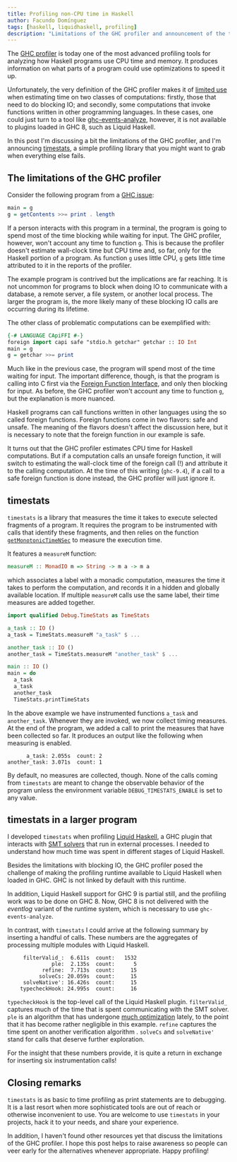 ```yaml
---
title: Profiling non-CPU time in Haskell
author: Facundo Domínguez
tags: [haskell, liquidhaskell, profiling]
description: "Limitations of the GHC profiler and announcement of the timestats library"
---
```


The [GHC profiler][ghc-profiler] is today one of the most advanced
profiling tools for analyzing how Haskell programs use CPU time and
memory. It produces information on what parts of a
program could use optimizations to speed it up.

Unfortunately, the very definition of the GHC profiler makes it of
[limited use][document-limitations] when estimating time on two
classes of computations: firstly, those that need to do blocking IO;
and secondly, some computations that invoke functions written in other
programming languages.
In these cases, one could just turn to a tool like
[ghc-events-analyze][ghc-events-analyze], however, it is not available
to plugins loaded in GHC 8, such as Liquid Haskell.

In this post I'm discussing a bit the limitations of the GHC
profiler, and I'm announcing [timestats][timestats], a simple
profiling library that you might want to grab when everything else
fails.

## The limitations of the GHC profiler

Consider the following program from a [GHC issue][document-limitations]:

```Haskell
main = g
g = getContents >>= print . length
```

If a person interacts with this program in a terminal, the program
is going to spend most of the time blocking while waiting for input.
The GHC profiler, however, won't account any time to function `g`.
This is because the profiler doesn't estimate wall-clock time but
CPU time and, so far, only for the Haskell portion of a program. As
function `g` uses little CPU, `g` gets little time attributed to it
in the reports of the profiler.

The example program is contrived but the implications are far reaching.
It is not uncommon for programs to block when doing IO to communicate
with a database, a remote server, a file system, or another local process.
The larger the program is, the more likely many of these blocking IO
calls are occurring during its lifetime.

The other class of problematic computations can be exemplified with:

```Haskell
{-# LANGUAGE CApiFFI #-}
foreign import capi safe "stdio.h getchar" getchar :: IO Int
main = g
g = getchar >>= print
```

Much like in the previous case, the program will spend most of the
time waiting for input. The important difference, though, is that the
program is calling into C first via the
[Foreign Function Interface][ffi], and only then blocking for input.
As before, the GHC profiler won't account any time to function `g`,
but the explanation is more nuanced.

Haskell programs can call functions written in other languages
using the so called foreign functions. Foreign functions come
in two flavors: safe and unsafe. The meaning of the flavors
doesn't affect the discussion here, but it is necessary to note
that the foreign function in our example is safe.

It turns out that the GHC profiler estimates CPU time for Haskell
computations. But if a computation calls an unsafe foreign function,
it will switch to estimating the wall-clock time of the foreign
call (!) and attribute it to the calling computation.
At the time of this writing (`ghc-9.4`), if a call to a safe foreign function
is done instead, the GHC profiler will just ignore it.

## timestats

`timestats` is a library that measures the time it takes to execute
selected fragments of a program. It requires the program to be instrumented
with calls that identify these fragments, and then relies on the
function [`getMonotonicTimeNSec`][monotonic-time] to measure the execution time.

It features a `measureM` function:

```Haskell
measureM :: MonadIO m => String -> m a -> m a
```

which associates a label with a monadic computation, measures
the time it takes to perform the computation, and records it in a hidden
and globally available location. If multiple `measureM` calls use the
same label, their time measures are added together.

```Haskell
import qualified Debug.TimeStats as TimeStats

a_task :: IO ()
a_task = TimeStats.measureM "a_task" $ ...

another_task :: IO ()
another_task = TimeStats.measureM "another_task" $ ...

main :: IO ()
main = do
  a_task
  a_task
  another_task
  TimeStats.printTimeStats
```

In the above example we have instrumented functions `a_task` and
`another_task`. Whenever they are invoked, we now collect timing measures.
At the end of the program, we added a call to print the measures that have
been collected so far. It produces an output like the following when
measuring is enabled.

```
      a_task: 2.055s  count: 2
another_task: 3.071s  count: 1
```

By default, no measures are collected, though. None of the calls coming
from `timestats` are meant to change the observable behavior of the
program unless the environment variable `DEBUG_TIMESTATS_ENABLE` is set
to any value.

## timestats in a larger program

I developed `timestats` when profiling [Liquid Haskell][liquidhaskell],
a GHC plugin that interacts with [SMT solvers][smt-solver]
that run in external processes. I needed to understand how much time
was spent in different stages of Liquid Haskell.

Besides the limitations with blocking IO, the GHC profiler posed the
challenge of making the profiling runtime available to Liquid Haskell
when loaded in GHC. GHC is not linked by default with this runtime.

In addition, Liquid Haskell support for GHC 9 is partial still, and the
profiling work was to be done on GHC 8. Now, GHC 8 is not delivered with
the _eventlog_ variant of the runtime system, which is necessary to use
`ghc-events-analyze`.

In contrast, with `timestats` I could arrive at the following summary
by inserting a handful of calls. These numbers are the aggregates of
processing multiple modules with Liquid Haskell.

```
     filterValid_:  6.611s  count:   1532
              ple:  2.135s  count:      5
           refine:  7.713s  count:     15
          solveCs: 20.059s  count:     15
     solveNative': 16.426s  count:     15
    typecheckHook: 24.995s  count:     16
```

`typecheckHook` is the top-level call of the Liquid Haskell plugin.
`filterValid_` captures much of the time that is spent communicating with
the SMT solver. `ple` is an algorithm that has undergone
[much optimization][optimization-plan] lately, to the point that it has
become rather negligible in this example.
`refine` captures the time spent on another verification
algorithm . `solveCs` and `solveNative'` stand for calls that deserve
further exploration.

For the insight that these numbers provide, it is quite a return in
exchange for inserting six instrumentation calls!

## Closing remarks

`timestats` is as basic to time profiling as print statements are to
debugging. It is a last resort when more sophisticated tools are out
of reach or otherwise inconvenient to use.
You are welcome to use `timestats` in your projects, hack it to your
needs, and share your experience.

In addition, I haven't found other resources yet that discuss the
limitations of the GHC profiler. I hope this post helps to raise
awareness so people can veer early for the alternatives whenever
appropriate. Happy profiling!

[document-limitations]: https://gitlab.haskell.org/ghc/ghc/-/issues/21764
[ffi]: https://downloads.haskell.org/ghc/9.2.3/docs/html/users_guide/exts/ffi.html
[ghc-event-log]: https://downloads.haskell.org/~ghc/9.2.3/docs/html/users_guide/runtime_control.html#rts-eventlog
[ghc-events-analyze]: https://github.com/well-typed/ghc-events-analyze
[ghc-profiler]: https://downloads.haskell.org/~ghc/9.2.3/docs/html/users_guide/profiling.html
[liquidhaskell]: https://github.com/ucsd-progsys/liquidhaskell
[monotonic-time]: https://hackage.haskell.org/package/base-4.16.2.0/docs/GHC-Clock.html#v:getMonotonicTimeNSec
[optimization-plan]: https://github.com/ucsd-progsys/liquid-fixpoint/issues/500
[smt-solver]: https://en.wikipedia.org/wiki/Satisfiability_modulo_theories
[timestats]: https://github.com/tweag/timestats
